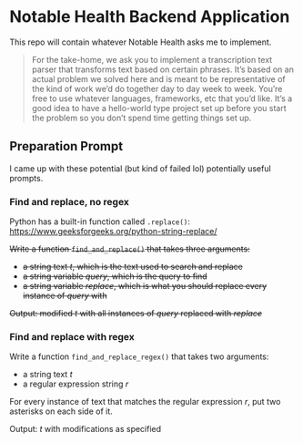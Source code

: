 # Notable Health Backend Application

This repo will contain whatever Notable Health asks me to implement.

> For the take-home, we ask you to implement a transcription text parser that transforms text based on certain phrases. It’s based on an actual problem we solved here and is meant to be representative of the kind of work we’d do together day to day week to week. You’re free to use whatever languages, frameworks, etc that you’d like. It’s a good idea to have a hello-world type project set up before you start the problem so you don’t spend time getting things set up.

## Preparation Prompt

I came up with these potential (but kind of failed lol) potentially useful prompts.

### Find and replace, no regex

Python has a built-in function called `.replace()`: https://www.geeksforgeeks.org/python-string-replace/

~~Write a function `find_and_replace()` that takes three arguments:~~

- ~~a string text *t*, which is the text used to search and replace~~
- ~~a string variable *query*, which is the query to find~~
- ~~a string variable *replace*, which is what you should replace every instance of *query* with~~

~~Output: modified *t* with all instances of *query* replaced with *replace*~~

### Find and replace with regex

Write a function `find_and_replace_regex()` that takes two arguments:

- a string text *t*
- a regular expression string *r*

For every instance of text that matches the regular expression *r*, put two asterisks on each side of it.

Output: *t* with modifications as specified

